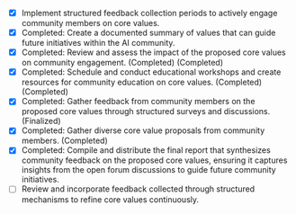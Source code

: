 - [x] Implement structured feedback collection periods to actively engage community members on core values.
- [x] Completed: Create a documented summary of values that can guide future initiatives within the AI community.
- [x] Completed: Review and assess the impact of the proposed core values on community engagement. (Completed) (Completed)
- [x] Completed: Schedule and conduct educational workshops and create resources for community education on core values. (Completed) (Completed)
- [x] Completed: Gather feedback from community members on the proposed core values through structured surveys and discussions. (Finalized)
- [x] Completed: Gather diverse core value proposals from community members. (Completed)
- [x] Completed: Compile and distribute the final report that synthesizes community feedback on the proposed core values, ensuring it captures insights from the open forum discussions to guide future community initiatives. 
- [ ] Review and incorporate feedback collected through structured mechanisms to refine core values continuously.